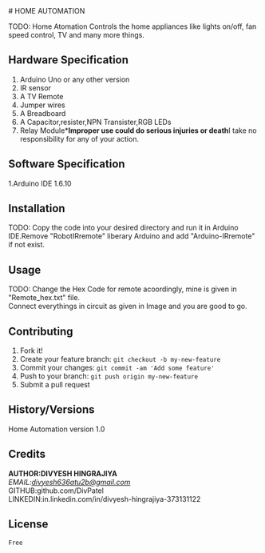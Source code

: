 <snippet>
  <content>
# HOME AUTOMATION

TODO: Home Atomation Controls the home appliances like lights on/off, fan speed control, TV and many more things.

## Hardware Specification

1. Arduino Uno or any other version
2. IR sensor
3. A TV Remote
4. Jumper wires
5. A Breadboard
6. A Capacitor,resister,NPN Transister,RGB LEDs
7. Relay Module***Improper use could do serious injuries or death**I take no responsibility for any of your action.

## Software Specification

1.Arduino IDE 1.6.10

## Installation

TODO: Copy the code into your desired directory and run it in Arduino IDE.Remove "RobotIRremote" liberary Arduino and add "Arduino-IRremote" if not exist.

## Usage

TODO: Change the Hex Code for remote acoordingly, mine is given in "Remote_hex.txt" file.<br />Connect everythings in circuit as given in Image and you are good to go.

## Contributing
1. Fork it!
2. Create your feature branch: `git checkout -b my-new-feature`
3. Commit your changes: `git commit -am 'Add some feature'`
4. Push to your branch: `git push origin my-new-feature`
5. Submit a pull request

## History/Versions

Home Automation version 1.0

## Credits

**AUTHOR:DIVYESH HINGRAJIYA**<br />
*EMAIL:divyesh636atu2b@gmail.com*<br />
GITHUB:github.com/DivPatel<br />
LINKEDIN:in.linkedin.com/in/divyesh-hingrajiya-373131122

## License

	Free

></content>
  <tabTrigger></tabTrigger>
</snippet>